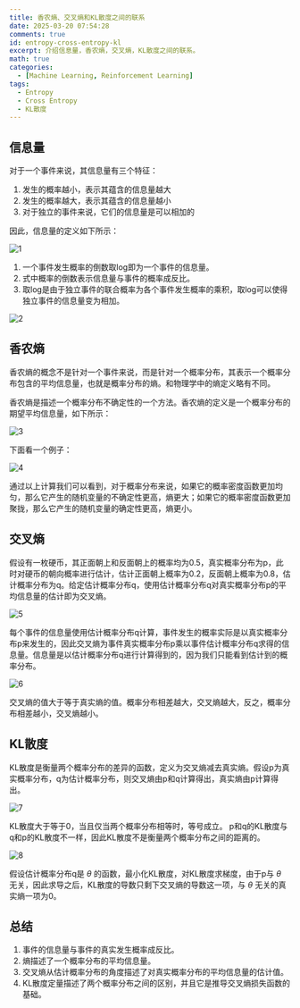 ```yaml
---
title: 香农熵、交叉熵和KL散度之间的联系
date: 2025-03-20 07:54:28
comments: true
id: entropy-cross-entropy-kl
excerpt: 介绍信息量，香农熵，交叉熵，KL散度之间的联系。
math: true
categories:
  - [Machine Learning, Reinforcement Learning]
tags:
  - Entropy
  - Cross Entropy
  - KL散度
---
```


## 信息量
对于一个事件来说，其信息量有三个特征：
1. 发生的概率越小，表示其蕴含的信息量越大
2. 发生的概率越大，表示其蕴含的信息量越小
3. 对于独立的事件来说，它们的信息量是可以相加的

因此，信息量的定义如下所示：

![1](/img/entropy_cross_entropy_kl/1.png)

1. 一个事件发生概率的倒数取log即为一个事件的信息量。  
2. 式中概率的倒数表示信息量与事件的概率成反比。  
3. 取log是由于独立事件的联合概率为各个事件发生概率的乘积，取log可以使得独立事件的信息量变为相加。

![2](/img/entropy_cross_entropy_kl/2.png)

## 香农熵
香农熵的概念不是针对一个事件来说，而是针对一个概率分布，其表示一个概率分布包含的平均信息量，也就是概率分布的熵。和物理学中的熵定义略有不同。

香农熵是描述一个概率分布不确定性的一个方法。香农熵的定义是一个概率分布的期望平均信息量，如下所示：

![3](/img/entropy_cross_entropy_kl/3.png)

下面看一个例子：

![4](/img/entropy_cross_entropy_kl/4.png)

通过以上计算我们可以看到，对于概率分布来说，如果它的概率密度函数更加均匀，那么它产生的随机变量的不确定性更高，熵更大；如果它的概率密度函数更加聚拢，那么它产生的随机变量的确定性更高，熵更小。
## 交叉熵
假设有一枚硬币，其正面朝上和反面朝上的概率均为0.5，真实概率分布为p，此时对硬币的朝向概率进行估计，估计正面朝上概率为0.2，反面朝上概率为0.8，估计概率分布为q。给定估计概率分布q，使用估计概率分布q对真实概率分布p的平均信息量的估计即为交叉熵。

![5](/img/entropy_cross_entropy_kl/5.png)

每个事件的信息量使用估计概率分布q计算，事件发生的概率实际是以真实概率分布p来发生的，因此交叉熵为事件真实概率分布p乘以事件估计概率分布q求得的信息量。信息量是以估计概率分布q进行计算得到的，因为我们只能看到估计到的概率分布。

![6](/img/entropy_cross_entropy_kl/6.png)

交叉熵的值大于等于真实熵的值。概率分布相差越大，交叉熵越大，反之，概率分布相差越小，交叉熵越小。
## KL散度
KL散度是衡量两个概率分布的差异的函数，定义为交叉熵减去真实熵。假设p为真实概率分布，q为估计概率分布，则交叉熵由p和q计算得出，真实熵由p计算得出。

![7](/img/entropy_cross_entropy_kl/7.png)

KL散度大于等于0，当且仅当两个概率分布相等时，等号成立。
p和q的KL散度与q和p的KL散度不一样，因此KL散度不是衡量两个概率分布之间的距离的。

![8](/img/entropy_cross_entropy_kl/8.png)

假设估计概率分布q是 $\theta$ 的函数，最小化KL散度，对KL散度求梯度，由于p与 $\theta$ 无关，因此求导之后，KL散度的导数只剩下交叉熵的导数这一项，与 $\theta$ 无关的真实熵一项为0。
## 总结
1. 事件的信息量与事件的真实发生概率成反比。
2. 熵描述了一个概率分布的平均信息量。
3. 交叉熵从估计概率分布的角度描述了对真实概率分布的平均信息量的估计值。
4. KL散度定量描述了两个概率分布之间的区别，并且它是推导交叉熵损失函数的基础。
